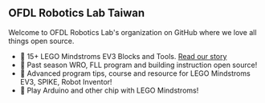 ## OFDL Robotics Lab Taiwan

Welcome to OFDL Robotics Lab's organization on GitHub where we love all things open source.

* 💠 15+ LEGO Mindstroms EV3 Blocks and Tools. [Read our story](https://www.ibm.com/opensource/story/)
* 🏅 Past season WRO, FLL program and building instruction open source!
* 📖 Advanced program tips, course and resource for LEGO Mindstroms EV3, SPIKE, Robot Inventor!
* 🔨 Play Arduino and other chip with LEGO Mindstroms!
